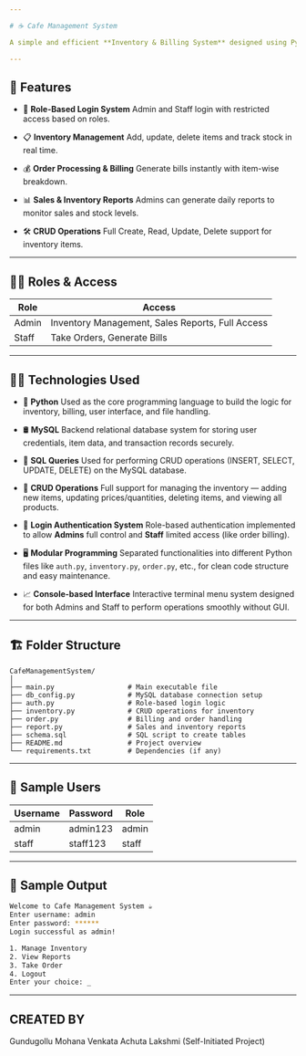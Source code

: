 ```yaml
---

# ☕ Cafe Management System

A simple and efficient **Inventory & Billing System** designed using Python and MySQL for managing daily cafe operations. Now enhanced with a 🔐 **Role-Based Login System** for secure access control.

---
```


## 🚀 Features

* 🔐 **Role-Based Login System**
  Admin and Staff login with restricted access based on roles.

* 📋 **Inventory Management**
  Add, update, delete items and track stock in real time.

* 💰 **Order Processing & Billing**
  Generate bills instantly with item-wise breakdown.

* 📊 **Sales & Inventory Reports**
  Admins can generate daily reports to monitor sales and stock levels.

* 🛠️ **CRUD Operations**
  Full Create, Read, Update, Delete support for inventory items.

---

## 👩‍💼 Roles & Access

| Role  | Access                                           |
| ----- | ------------------------------------------------ |
| Admin | Inventory Management, Sales Reports, Full Access |
| Staff | Take Orders, Generate Bills                      |

---

## 🧑‍💻 Technologies Used

* 🐍 **Python**
  Used as the core programming language to build the logic for inventory, billing, user interface, and file handling.

* 🛢️ **MySQL**
  Backend relational database system for storing user credentials, item data, and transaction records securely.

* 🧮 **SQL Queries**
  Used for performing CRUD operations (INSERT, SELECT, UPDATE, DELETE) on the MySQL database.

* 🔁 **CRUD Operations**
  Full support for managing the inventory — adding new items, updating prices/quantities, deleting items, and viewing all products.

* 🔐 **Login Authentication System**
  Role-based authentication implemented to allow **Admins** full control and **Staff** limited access (like order billing).

* 🖥️ **Modular Programming**
  Separated functionalities into different Python files like `auth.py`, `inventory.py`, `order.py`, etc., for clean code structure and easy maintenance.

* 📈 **Console-based Interface**
  Interactive terminal menu system designed for both Admins and Staff to perform operations smoothly without GUI.


---

## 🏗️ Folder Structure

```
CafeManagementSystem/
│
├── main.py                  # Main executable file
├── db_config.py             # MySQL database connection setup
├── auth.py                  # Role-based login logic
├── inventory.py             # CRUD operations for inventory
├── order.py                 # Billing and order handling
├── report.py                # Sales and inventory reports
├── schema.sql               # SQL script to create tables
├── README.md                # Project overview
└── requirements.txt         # Dependencies (if any)
```

---

## 🧪 Sample Users

| Username | Password | Role  |
| -------- | -------- | ----- |
| admin    | admin123 | admin |
| staff    | staff123 | staff |

---

## 📸 Sample Output

```bash
Welcome to Cafe Management System ☕
Enter username: admin
Enter password: ******
Login successful as admin!

1. Manage Inventory
2. View Reports
3. Take Order
4. Logout
Enter your choice: _
```

---
## CREATED BY
Gundugollu Mohana Venkata Achuta Lakshmi (Self-Initiated Project)
